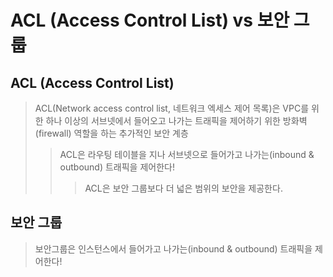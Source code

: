 # ACL (Access Control List) vs 보안 그룹

## ACL (Access Control List)

> ACL(Network access control list, 네트워크 엑세스 제어 목록)은 VPC를 위한 하나 이상의 서브넷에서 들어오고 나가는 트래픽을 제어하기 위한 방화벽(firewall) 역할을 하는 추가적인 보안 계층
>
> > ACL은 라우팅 테이블을 지나 서브넷으로 들어가고 나가는(inbound & outbound) 트래픽을 제어한다!
> >
> > > ACL은 보안 그룹보다 더 넓은 범위의 보안을 제공한다.

## 보안 그룹

> 보안그룹은 인스턴스에서 들어가고 나가는(inbound & outbound) 트래픽을 제어한다!
